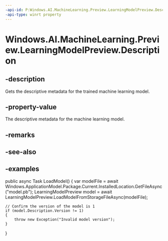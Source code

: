 ```yaml
---
-api-id: P:Windows.AI.MachineLearning.Preview.LearningModelPreview.Description
-api-type: winrt property
---
```


<!-- Property syntax.
public ILearningModelDescriptionPreview Description { get; }
-->

# Windows.AI.MachineLearning.Preview.LearningModelPreview.Description

## -description
Gets the descriptive metadata for the trained machine learning model.

## -property-value
The descriptive metadata for the machine learning model.

## -remarks

## -see-also

## -examples
public async Task LoadModel()
{
    var modelFile = await Windows.ApplicationModel.Package.Current.InstalledLocation.GetFileAsync("model.pb");
    LearningModelPreview model = await LearningModelPreview.LoadModelFromStorageFileAsync(modelFile);
 
    // Confirm the version of the model is 1
    if (model.Description.Version != 1)
    {
        throw new Exception("Invalid model version");
    }
}

